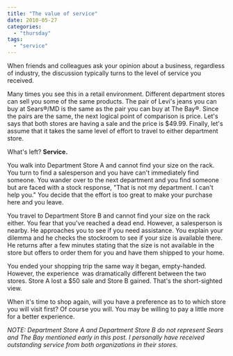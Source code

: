 ```yaml
---
title: "The value of service"
date: 2010-05-27
categories: 
  - "thursday"
tags: 
  - "service"
---
```


When friends and colleagues ask your opinion about a business, regardless of industry, the discussion typically turns to the level of service you received.

Many times you see this in a retail environment. Different department stores can sell you some of the same products. The pair of Levi's jeans you can buy at Sears®/MD is the same as the pair you can buy at The Bay®. Since the pairs are the same, the next logical point of comparison is price. Let's says that both stores are having a sale and the price is $49.99. Finally, let's assume that it takes the same level of effort to travel to either department store.

What's left? **Service.**

You walk into Department Store A and cannot find your size on the rack. You turn to find a salesperson and you have can't immediately find someone. You wander over to the next department and you find someone but are faced with a stock response, "That is not my department. I can't help you." You decide that the effort is too great to make your purchase here and you leave.

You travel to Department Store B and cannot find your size on the rack either. You fear that you've reached a dead end. However, a salesperson is nearby. He approaches you to see if you need assistance. You explain your dilemma and he checks the stockroom to see if your size is available there. He returns after a few minutes stating that the size is not available in the store but offers to order them for you and have them shipped to your home.

You ended your shopping trip the same way it began, empty-handed. However, the experience  was dramatically different between the two stores. Store A lost a $50 sale and Store B gained. That's the short-sighted view.

When it's time to shop again, will you have a preference as to to which store you will visit first? Of course you will. You may be willing to pay a little more for a better experience.

_NOTE: Department Store A and Department Store B do not represent Sears and The Bay mentioned early in this post. I personally have received outstanding service from both organizations in their stores._

